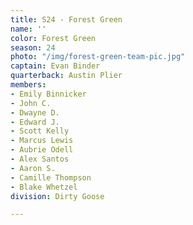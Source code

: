 ```yaml
---
title: S24 - Forest Green
name: ''
color: Forest Green
season: 24
photo: "/img/forest-green-team-pic.jpg"
captain: Evan Binder
quarterback: Austin Plier
members:
- Emily Binnicker
- John C.
- Dwayne D.
- Edward J.
- Scott Kelly
- Marcus Lewis
- Aubrie Odell
- Alex Santos
- Aaron S.
- Camille Thompson
- Blake Whetzel
division: Dirty Goose

---
```

